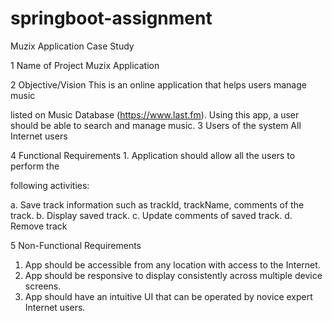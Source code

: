 # springboot-assignment

Muzix Application Case Study

1 Name of Project Muzix Application

2 Objective/Vision This is an online application that helps users manage music

listed on Music Database (https://www.last.fm).
Using this app, a user should be able to search and
manage music.
3 Users of the system All Internet users

4 Functional
Requirements 1. Application should allow all the users to perform the

following activities:

a. Save track information such as trackId,
trackName, comments of the track.
b. Display saved track.
c. Update comments of saved track.
d. Remove track

5 Non-Functional
Requirements

1. App should be accessible from any location with access
to the Internet.
2. App should be responsive to display consistently across
multiple device screens.
3. App should have an intuitive UI that can be operated by
novice expert Internet users.
